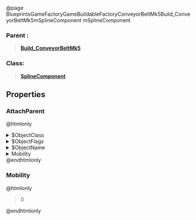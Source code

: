@page BlueprintsGameFactoryGameBuildableFactoryConveyorBeltMk5Build_ConveyorBeltMk5mSplineComponent mSplineComponent
### Parent :
<b><a href="_blueprints_game_factory_game_buildable_factory_conveyor_belt_mk5_build__conveyor_belt_mk5.html"><blockquote>Build_ConveyorBeltMk5</blockquote></a></b>
### Class:
<b><a href="_class_script_spline_component.html"><blockquote>SplineComponent</blockquote></a></b>
## Properties
### AttachParent
@htmlonly
<details>
 <summary>$ObjectClass</summary>
<b><a href="_class_script_scene_component.html"><blockquote>SceneComponent</blockquote></a></b>
</details>
<details>
 <summary>$ObjectFlags</summary>
<blockquote>2883617</blockquote>
</details>
<details>
 <summary>$ObjectName</summary>
<blockquote>RootComponent</blockquote>
</details>
<details>
 <summary>Mobility</summary>
<blockquote>0</blockquote>
</details>
@endhtmlonly

### Mobility
@htmlonly
<blockquote>0</blockquote>
@endhtmlonly

